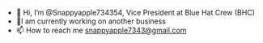 - 👋 Hi, I’m @Snappyapple734354, Vice President at Blue Hat Crew (BHC)
- 👦I am currently working on another business
- 📫 How to reach me snappyapple7343@gmail.com

<!---
Snappyapple734354/Snappyapple734354 is a ✨ special ✨ repository because its `README.md` (this file) appears on your GitHub profile.
You can click the Preview link to take a look at your changes.
--->
